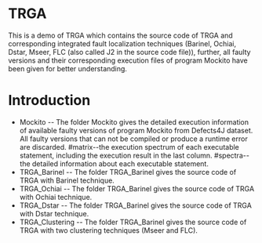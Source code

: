 
TRGA
==========
This is a demo of TRGA which contains the source code of TRGA and corresponding integrated fault localization techniques (Barinel, Ochiai, Dstar, Mseer, FLC (also called J2 in the source code file)), further, all faulty versions and their corresponding execution files of program Mockito have been given for better understanding.

Introduction
===
* Mockito -- The folder Mockito gives the detailed execution information of available faulty versions of program Mockito from Defects4J dataset. All faulty versions that can not be compiled or produce a runtime error are discarded.
    #matrix--the execution spectrum of each executable statement, including the execution result in the last column.
    #spectra--the detailed information about each executable statement.
* TRGA_Barinel -- The folder TRGA_Barinel gives the source code of TRGA with Barinel technique.
* TRGA_Ochiai -- The folder TRGA_Barinel gives the source code of TRGA with Ochiai technique.
* TRGA_Dstar -- The folder TRGA_Barinel gives the source code of TRGA with Dstar technique.
* TRGA_Clustering -- The folder TRGA_Barinel gives the source code of TRGA with two clustering techniques (Mseer and FLC).


